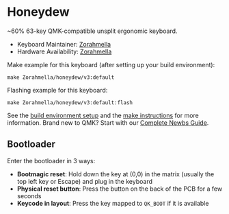 # Honeydew

~60% 63-key QMK-compatible unsplit ergonomic keyboard.

* Keyboard Maintainer: [Zorahmella](https://github.com/Zorahmella)
* Hardware Availability: [Zorahmella](https://github.com/Zorahmella/Honeydew/)

Make example for this keyboard (after setting up your build environment):

    make Zorahmella/honeydew/v3:default

Flashing example for this keyboard:

    make Zorahmella/honeydew/v3:default:flash

See the [build environment setup](https://docs.qmk.fm/#/getting_started_build_tools) and the [make instructions](https://docs.qmk.fm/#/getting_started_make_guide) for more information. Brand new to QMK? Start with our [Complete Newbs Guide](https://docs.qmk.fm/#/newbs).

## Bootloader

Enter the bootloader in 3 ways:

* **Bootmagic reset**: Hold down the key at (0,0) in the matrix (usually the top left key or Escape) and plug in the keyboard
* **Physical reset button**: Press the button on the back of the PCB for a few seconds
* **Keycode in layout**: Press the key mapped to `QK_BOOT` if it is available
